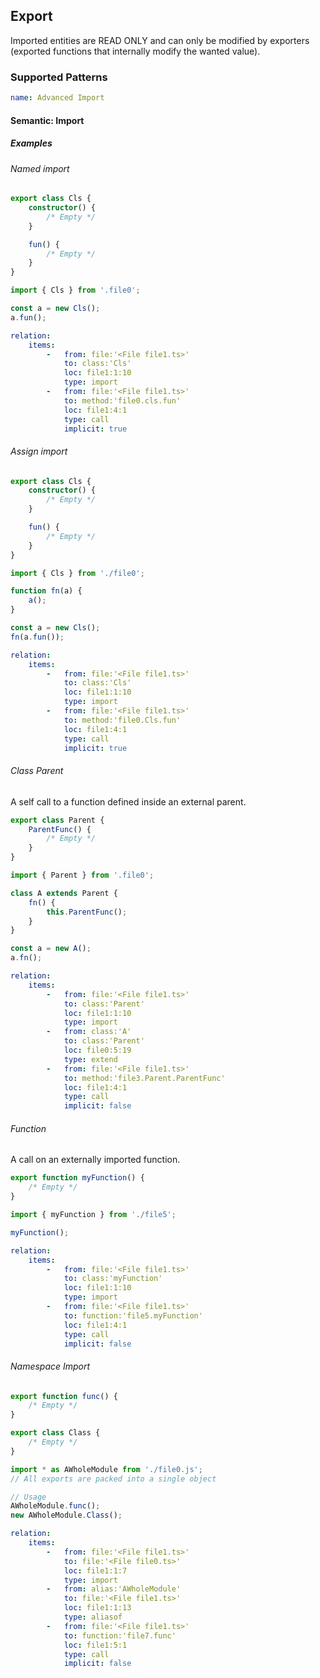 ## Export

Imported entities are READ ONLY and can only be modified by exporters (exported functions that internally modify the wanted value).

### Supported Patterns

```yaml
name: Advanced Import 
```

#### Semantic: Import

##### Examples

###### Named import

<!-- external/attribute -->

```ts
export class Cls {
    constructor() {
        /* Empty */
    }

    fun() {
        /* Empty */
    }
}
``` 

```ts
import { Cls } from '.file0';

const a = new Cls();
a.fun();
```

```yaml
relation:
    items:
        -   from: file:'<File file1.ts>'
            to: class:'Cls'
            loc: file1:1:10
            type: import
        -   from: file:'<File file1.ts>'
            to: method:'file0.cls.fun'
            loc: file1:4:1
            type: call
            implicit: true
```

###### Assign import

<!-- external/attribute_assign -->

```ts
export class Cls {
    constructor() {
        /* Empty */
    }

    fun() {
        /* Empty */
    }
}
``` 

```ts
import { Cls } from './file0';

function fn(a) {
    a();
}

const a = new Cls();
fn(a.fun());
```

```yaml
relation:
    items:
        -   from: file:'<File file1.ts>'
            to: class:'Cls'
            loc: file1:1:10
            type: import
        -   from: file:'<File file1.ts>'
            to: method:'file0.Cls.fun'
            loc: file1:4:1
            type: call
            implicit: true
```

###### Class Parent

<!-- external/cla_parent -->

A self call to a function defined inside an external parent.

```ts
export class Parent {
    ParentFunc() {
        /* Empty */
    }
}
```

```ts
import { Parent } from '.file0';

class A extends Parent {
    fn() {
        this.ParentFunc();
    }
}

const a = new A();
a.fn();
```

```yaml
relation:
    items:
        -   from: file:'<File file1.ts>'
            to: class:'Parent'
            loc: file1:1:10
            type: import
        -   from: class:'A'
            to: class:'Parent'
            loc: file0:5:19
            type: extend
        -   from: file:'<File file1.ts>'
            to: method:'file3.Parent.ParentFunc'
            loc: file1:4:1
            type: call
            implicit: false
```

###### Function

<!-- external/function -->

A call on an externally imported function.

```ts
export function myFunction() {
    /* Empty */
}
```

```ts
import { myFunction } from './file5';

myFunction();
```

```yaml
relation:
    items:
        -   from: file:'<File file1.ts>'
            to: class:'myFunction'
            loc: file1:1:10
            type: import
        -   from: file:'<File file1.ts>'
            to: function:'file5.myFunction'
            loc: file1:4:1
            type: call
            implicit: false
```

###### Namespace Import

<!-- external/function_asname, external/function_assigned -->

```ts
export function func() {
    /* Empty */
}

export class Class {
    /* Empty */
}
```

```ts
import * as AWholeModule from './file0.js';
// All exports are packed into a single object

// Usage
AWholeModule.func();
new AWholeModule.Class();
```

```yaml
relation:
    items:
        -   from: file:'<File file1.ts>'
            to: file:'<File file0.ts>'
            loc: file1:1:7
            type: import
        -   from: alias:'AWholeModule'
            to: file:'<File file1.ts>'
            loc: file1:1:13
            type: aliasof
        -   from: file:'<File file1.ts>'
            to: function:'file7.func'
            loc: file1:5:1
            type: call
            implicit: false
```
